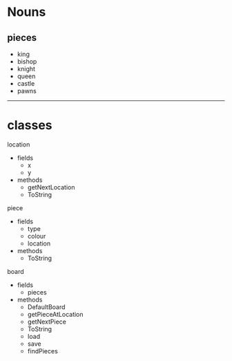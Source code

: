 # Nouns

## pieces
- king
- bishop
- knight
- queen
- castle
- pawns
-----------------------------------------------

# classes

location
- fields
    - x
    - y
- methods
    - getNextLocation
    - ToString

piece
- fields
    - type
    - colour
    - location
- methods
    - ToString

board
- fields
    - pieces
- methods
    - DefaultBoard
    - getPieceAtLocation
    - getNextPiece
    - ToString
    - load
    - save
    - findPieces